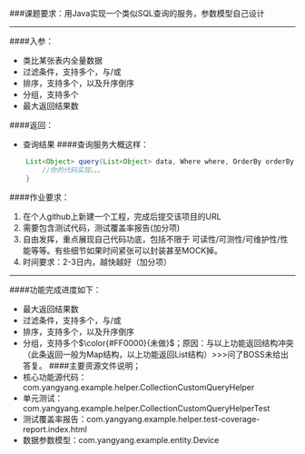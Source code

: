 ###课题要求：用Java实现一个类似SQL查询的服务，参数模型自己设计
***
 ####入参：
  - 类比某张表内全量数据
  - 过滤条件，支持多个，与/或
  - 排序，支持多个，以及升序倒序
  - 分组，支持多个
  - 最大返回结果数
  
####返回：
  - 查询结果
####查询服务大概这样：
```java
    List<Object> query(List<Object> data, Where where, OrderBy orderBy, GroupBy groupBy, Limit limit) {
        //你的代码实现。。。
    }
```

####作业要求：
 1. 在个人github上新建一个工程，完成后提交该项目的URL
 2. 需要包含测试代码，测试覆盖率报告(加分项)
 3. 自由发挥，重点展现自己代码功底，包括不限于 可读性/可测性/可维护性/性能等等。有些细节如果时间紧张可以封装甚至MOCK掉。
 4. 时间要求：2-3日内，越快越好（加分项）
***
####功能完成进度如下：
- 最大返回结果数
- 过滤条件，支持多个，与/或
- 排序，支持多个，以及升序倒序
- 分组，支持多个$\color{#FF0000}{未做}$；原因：与以上功能返回结构冲突（此条返回一般为Map结构，以上功能返回List结构）>>>问了BOSS未给出答复。
####主要资源文件说明；
- 核心功能源代码：com.yangyang.example.helper.CollectionCustomQueryHelper
- 单元测试：com.yangyang.example.helper.CollectionCustomQueryHelperTest
- 测试覆盖率报告：com.yangyang.example.helper.test-coverage-report.index.html
- 数据参数模型：com.yangyang.example.entity.Device
